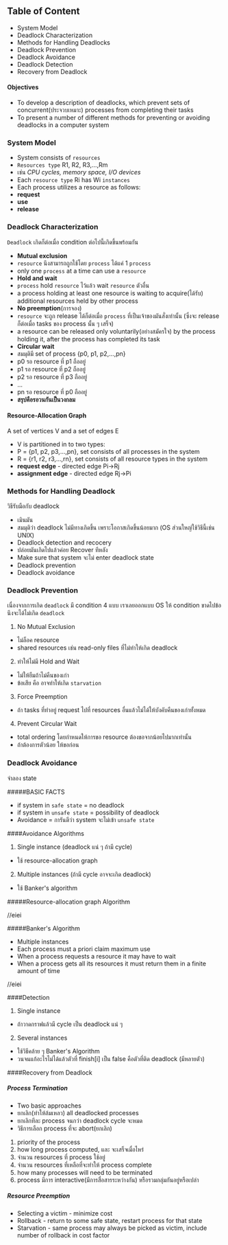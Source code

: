 ## Table of Content
+ System Model
+ Deadlock Characterization
+ Methods for Handling Deadlocks
+ Deadlock Prevention
+ Deadlock Avoidance
+ Deadlock Detection
+ Recovery from Deadlock

#### Objectives
+ To develop a description of deadlocks, which prevent sets of concurrent(ประจวบเหมาะ) processes from completing their tasks
+ To present a number of different methods for preventing or avoiding deadlocks in a computer system

### System Model
+ System consists of `resources`
+ `Resources type` R1, R2, R3,...,Rm
 + เช่น *CPU cycles, memory space, I/O devices*
+ Each `resource type` Ri has Wi `instances`
+ Each process utilizes a resource as follows:
 + **request**
 + **use**
 + **release**
 
### Deadlock Characterization
`Deadlock` เกิดก็ต่อเมื่อ condition ต่อไปนี้เกิดขึ้นพร้อมกัน
+ **Mutual exclusion**
 + `resource` นึงสามารถถูกใช้โดย `process` ได้แค่ 1 `process`
 + only one `process` at a time can use a `resource`
+ **Hold and wait**
 + `process` hold `resource` ไว้แล้ว wait `resource` ตัวอื่น
 + a process holding at least one resource is waiting to acquire(ได้รับ) additional resources held by other process
+ **No preemption**(การจอง)
 + `resource` จะถูก release ได้ก็ต่อเมื่อ `process` ที่เป็นเจ้าของมันสั่งเท่านั้น (ซึ่งจะ release ก็ต่อเมื่อ tasks  ของ process  นั้น ๆ เสร็จ)
 + a resource can be released only voluntarily(อย่างสมัครใจ) by the process holding it, after the process has completed its task
+ **Circular wait**
 + สมมุติมี set of process {p0, p1, p2,...,pn}
 + p0 รอ resource ที่ p1 ถืออยู่
 + p1 รอ resource ที่ p2 ถืออยู่
 + p2 รอ resource ที่ p3 ถืออยู่
 + ...
 + pn รอ resource ที่ p0 ถืออยู่
 + **สรุปคือรอวนกันเป็นวงกลม**

#### Resource-Allocation Graph

A set of vertices V and a set of edges E
+ V is partitioned in to two types:
 + P = {p1, p2, p3,...,pn}, set consists of all processes in the system
 + R = {r1, r2, r3,...,rn}, set consists of all resource types in the system
+ **request edge** - directed edge Pi->Rj
+ **assignment edge** - directed edge Rj->Pi

### Methods for Handling Deadlock
วิธีรับมือกับ deadlock
+ เมินมัน
 + สมมุติว่า deadlock ไม่มีทางเกิดขึ้น เพราะโอกาสเกิดขึ้นน้อยมาก (OS ส่วนใหญ่ใช้วิธีนี้เช่น UNIX)
+ Deadlock detection and recocery
 + ปล่อยมันเกิดไปแล้วค่อย Recover ทีหลัง
+ Make sure that system จะไม่ enter deadlock state
 + Deadlock prevention
 + Deadlock avoidance

### Deadlock Prevention
เนื่องจากการเกิด `deadlock` มี condition 4 แบบ เราเลยออกแบบ OS ให้ condition ขาดไปข้อนึงจะได้ไม่เกิด `deadlock`

1. No Mutual Exclusion
 + ไม่ล็อค resource
 + shared resources เช่น read-only files ที่ไม่ทำให้เกิด deadlock
2. ทำให้ไม่มี Hold and Wait
 + ไม่ให้ยืมถ้าไม่คืนของเก่า
 + ข้อเสีย คือ อาจทำให้เกิด `starvation`
3. Force Preemption
 + ถ้า tasks ที่ทำอยู่ request ไปที่ resources อื่นแล้วไม่ได้ให้บังคับคืนของเก่าทั้งหมด
4. Prevent Circular Wait
 + total ordering โดยกำหนดให้การขอ resource ต้องขอจากน้อยไปมากเท่านั้น
 + ถ้าต้องการตัวน้อย ให้ขอก่อน

### Deadlock Avoidance
จำลอง state

#####BASIC FACTS
+ if system in `safe state` = no deadlock
+ if system in `unsafe state` = possibility of deadlock
+ Avoidance = การันตีว่า system จะไม่เข้า `unsafe state`

####Avoidance Algorithms
1. Single instance (deadlock แน่ ๆ ถ้ามี cycle)
 + ใช้ resource-allocation graph
2. Multiple instances (ถ้ามี cycle อาจจะเกิด deadlock)
 + ใช้ Banker's algorithm

#####Resource-allocation graph Algorithm

//eiei

#####Banker's Algorithm
+ Multiple instances
+ Each process must a priori claim maximum use
+ When a process requests a resource it may have to wait
+ When a process gets all its resources it must return them in a finite amount of time

//eiei


####Detection
1. Single instance
 + ถ้าวาดกราฟแล้วมี cycle เป็น deadlock แน่ ๆ
2. Several instances
 + ใช้วิธีคล้าย ๆ Banker's Algorithm
 + วนจนแก้อะไรไม่ได้แล้วตัวที่ finish[i] เป็น false คือตัวที่ติด deadlock (มีหลายตัว)

####Recovery from Deadlock

##### Process Termination
+ Two basic approaches
 + ยกเลิก(ทำให้ล้มเหลว) all deadlocked processes
 + ยกเลิกทีละ process จนกว่า deadlock cycle จะหมด
+ วิธีการเลือก process ที่จะ abort(ยกเลิก)
 1. priority of the process
 2. how long process computed, และ จะเสร็จเมื่อไหร่
 3. จำนวน resources ที่ process ใช้อยู่
 4. จำนวน resources ที่เหลือที่จะทำให้ process complete
 5. how many processes will need to be terminated
 6. process มีการ interactive(มีการสื่อสารระหว่างกัน) หรือรวมกลุ่มกันอยู่หรือเปล่า

##### Resource Preemption
+ Selecting a victim - minimize cost
+ Rollback - return to some safe state, restart process for that state
+ Starvation - same process may always be picked as victim, include number of rollback in cost factor
